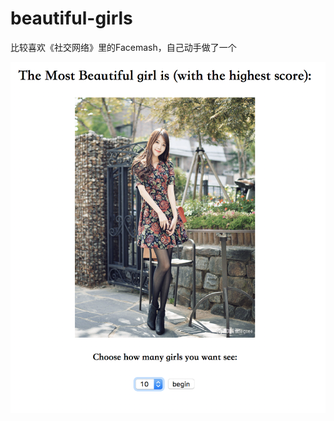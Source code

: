 # beautiful-girls
比较喜欢《社交网络》里的Facemash，自己动手做了一个



  ![Image text](https://raw.githubusercontent.com/lao-zhang/beautiful-girls/master/Beauty/img/1.png)
  
  

   
